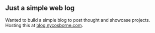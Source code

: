 
## Just a simple web log

Wanted to build a simple blog to post thought and showcase projects. Hosting this at [blog.nycosborne.com](https://blog.nycosborne.com/). 


